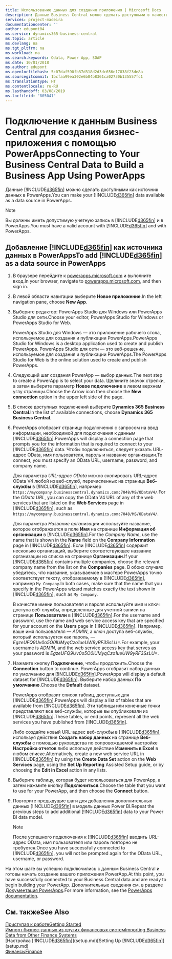 ```yaml
---
title: Использование данных для создания приложения | Microsoft Docs
description: Данные Business Central можно сделать доступными в качестве источника данных и указать URL-адрес OData ваших веб-служб для создания бизнес-приложения с помощью PowerApps.
services: project-madeira
documentationcenter: ''
author: edupont04
ms.service: dynamics365-business-central
ms.topic: article
ms.devlang: na
ms.tgt_pltfrm: na
ms.workload: na
ms.search.keywords: Odata, Power App, SOAP
ms.date: 10/01/2018
ms.author: edupont
ms.openlocfilehash: 5c07daf590fb87d318d2d3dc656e17838f23de8a
ms.sourcegitcommit: 1bcfaa99ea302e6b84b8361ca02730b135557fc1
ms.translationtype: HT
ms.contentlocale: ru-RU
ms.lasthandoff: 03/08/2019
ms.locfileid: "805041"
---
```

# <a name="connecting-to-your-business-central-data-to-build-a-business-app-using-powerapps"></a><span data-ttu-id="29c16-103">Подключение к данным Business Central для создания бизнес-приложения с помощью PowerApps</span><span class="sxs-lookup"><span data-stu-id="29c16-103">Connecting to Your Business Central Data to Build a Business App Using PowerApps</span></span>
<span data-ttu-id="29c16-104">Данные [!INCLUDE[d365fin](includes/d365fin_md.md)] можно сделать доступными как источник данных в PowerApps.</span><span class="sxs-lookup"><span data-stu-id="29c16-104">You can make your [!INCLUDE[d365fin](includes/d365fin_md.md)] data available as a data source in PowerApps.</span></span>  

> [!NOTE]  
>   <span data-ttu-id="29c16-105">Вы должны иметь допустимую учетную запись в [!INCLUDE[d365fin](includes/d365fin_md.md)] и в PowerApps.</span><span class="sxs-lookup"><span data-stu-id="29c16-105">You must have a valid account with [!INCLUDE[d365fin](includes/d365fin_md.md)] and with PowerApps.</span></span>  

## <a name="to-add-included365finincludesd365finmdmd-as-a-data-source-in-powerapps"></a><span data-ttu-id="29c16-106">Добавление [!INCLUDE[d365fin](includes/d365fin_md.md)] как источника данных в PowerApps</span><span class="sxs-lookup"><span data-stu-id="29c16-106">To add [!INCLUDE[d365fin](includes/d365fin_md.md)] as a data source in PowerApps</span></span>
1. <span data-ttu-id="29c16-107">В браузере перейдите к [powerapps.microsoft.com](https://powerapps.microsoft.com/en-us/) и выполните вход.</span><span class="sxs-lookup"><span data-stu-id="29c16-107">In your browser, navigate to [powerapps.microsoft.com](https://powerapps.microsoft.com/en-us/), and then sign in.</span></span>
2. <span data-ttu-id="29c16-108">В левой области навигации выберите **Новое приложение**.</span><span class="sxs-lookup"><span data-stu-id="29c16-108">In the left navigation pane, choose **New App**.</span></span>
3. <span data-ttu-id="29c16-109">Выберите редактор: PowerApps Studio для Windows или PowerApps Studio для сети.</span><span class="sxs-lookup"><span data-stu-id="29c16-109">Choose your editor, PowerApps Studio for Windows or PowerApps Studio for Web.</span></span>

   <span data-ttu-id="29c16-110">PowerApps Studio для Windows — это приложение рабочего стола, используемое для создания и публикации PowerApps.</span><span class="sxs-lookup"><span data-stu-id="29c16-110">PowerApps Studio for Windows is a desktop application used to create and publish PowerApps.</span></span> <span data-ttu-id="29c16-111">PowerApps Studio для сети — это веб-решение, используемое для создания и публикации PowerApps.</span><span class="sxs-lookup"><span data-stu-id="29c16-111">The PowerApps Studio for Web is the online solution used to create and publish PowerApps.</span></span>
4. <span data-ttu-id="29c16-112">Следующий шаг создания PowerApp — выбор данных.</span><span class="sxs-lookup"><span data-stu-id="29c16-112">The next step to create a PowerApp is to select your data.</span></span> <span data-ttu-id="29c16-113">Щелкните значок стрелки, а затем выберите параметр **Новое подключение** в левом верхнем углу страницы.</span><span class="sxs-lookup"><span data-stu-id="29c16-113">Choose the Arrow icon then choose the **New connection** option in the upper left side of the page.</span></span>
5. <span data-ttu-id="29c16-114">В списке доступных подключений выберите **Dynamics 365 Business Central**.</span><span class="sxs-lookup"><span data-stu-id="29c16-114">In the list of available connections, choose **Dynamics 365 Business Central**.</span></span>
6. <span data-ttu-id="29c16-115">PowerApps отобразит страницу подключения с запросом на ввод информации, необходимой для подключения к данным [!INCLUDE[d365fin](includes/d365fin_md.md)].</span><span class="sxs-lookup"><span data-stu-id="29c16-115">PowerApps will display a connection page that prompts you for the information that is required to connect to your [!INCLUDE[d365fin](includes/d365fin_md.md)] data.</span></span> <span data-ttu-id="29c16-116">Чтобы подключиться, следует указать URL-адрес OData, имя пользователя, пароль и название организации.</span><span class="sxs-lookup"><span data-stu-id="29c16-116">To connect, you must specify an OData URL, username, password, and company name.</span></span>

   <span data-ttu-id="29c16-117">Для параметра *URL-адрес OData* можно скопировать URL-адрес OData V4 любой из веб-служб, перечисленных на странице **Веб-службы** в [!INCLUDE[d365fin](includes/d365fin_md.md)], например `https://mycompany.businesscentral.dynamics.com:7048/MS/ODataV4/`.</span><span class="sxs-lookup"><span data-stu-id="29c16-117">For the *OData URL*, you can copy the OData V4 URL of any of the web services that are listed on the **Web Services** page in [!INCLUDE[d365fin](includes/d365fin_md.md)], such as `https://mycompany.businesscentral.dynamics.com:7048/MS/ODataV4/`.</span></span>  

   <span data-ttu-id="29c16-118">Для параметра *Название организации* используйте название, которое отображается в поле **Имя** на странице **Информация об организации** в [!INCLUDE[d365fin](includes/d365fin_md.md)].</span><span class="sxs-lookup"><span data-stu-id="29c16-118">For the *Company Name*, use the name that is shown in the **Name** field on the **Company Information** page in [!INCLUDE[d365fin](includes/d365fin_md.md)].</span></span> <span data-ttu-id="29c16-119">Если [!INCLUDE[d365fin](includes/d365fin_md.md)] содержит несколько организаций, выберите соответствующее название организации из списка на странице **Организации**.</span><span class="sxs-lookup"><span data-stu-id="29c16-119">If your [!INCLUDE[d365fin](includes/d365fin_md.md)] contains multiple companies, choose the relevant company name from the list on the **Companies** page.</span></span> <span data-ttu-id="29c16-120">В обоих случаях убедитесь, что название, указываемое в мастере PowerApps точно соответствует тексту, отображаемому в [!INCLUDE[d365fin](includes/d365fin_md.md)], например `My Company`.</span><span class="sxs-lookup"><span data-stu-id="29c16-120">In both cases, make sure that the name that you specify in the PowerApps wizard matches exactly the text shown in [!INCLUDE[d365fin](includes/d365fin_md.md)], such as `My Company`.</span></span>

   <span data-ttu-id="29c16-121">В качестве имени пользователя и пароля используйте имя и ключ доступа веб-службы, определенные для учетной записи на странице **Пользователи** в [!INCLUDE[d365fin](includes/d365fin_md.md)].</span><span class="sxs-lookup"><span data-stu-id="29c16-121">For the username and password, use the name and web service access key that are specified for your account on the **Users** page in [!INCLUDE[d365fin](includes/d365fin_md.md)].</span></span> <span data-ttu-id="29c16-122">Например, ваше имя пользователя — *ADMIN*, а ключ доступа веб-службы, который используется как пароль, — *EgzeUFQ9Uv0o5O0lUMyqCzo1ueUW9yRF3SsLU=*.</span><span class="sxs-lookup"><span data-stu-id="29c16-122">For example, your username is *ADMIN*, and the web service access key that serves as your password is *EgzeUFQ9Uv0o5O0lUMyqCzo1ueUW9yRF3SsLU=*.</span></span>
7. <span data-ttu-id="29c16-123">Нажмите кнопку **Подключение**, чтобы продолжить.</span><span class="sxs-lookup"><span data-stu-id="29c16-123">Choose the **Connection** button to continue.</span></span> <span data-ttu-id="29c16-124">PowerApps отобразит набор данных по умолчанию для [!INCLUDE[d365fin](includes/d365fin_md.md)].</span><span class="sxs-lookup"><span data-stu-id="29c16-124">PowerApps will display a default dataset for [!INCLUDE[d365fin](includes/d365fin_md.md)].</span></span> <span data-ttu-id="29c16-125">Выберите набор данных **По умолчанию**.</span><span class="sxs-lookup"><span data-stu-id="29c16-125">Choose the **Default** dataset.</span></span>

   <span data-ttu-id="29c16-126">PowerApps отобразит список таблиц, доступных для [!INCLUDE[d365fin](includes/d365fin_md.md)].</span><span class="sxs-lookup"><span data-stu-id="29c16-126">PowerApps will display a list of tables that are available from [!INCLUDE[d365fin](includes/d365fin_md.md)].</span></span> <span data-ttu-id="29c16-127">Эти таблицы или конечные точки представляют все веб-службы, которые вы опубликовали из [!INCLUDE[d365fin](includes/d365fin_md.md)].</span><span class="sxs-lookup"><span data-stu-id="29c16-127">These tables, or end points,  represent all the web services you have published from [!INCLUDE[d365fin](includes/d365fin_md.md)].</span></span>

   <span data-ttu-id="29c16-128">Либо создайте новый URL-адрес веб-службы в [!INCLUDE[d365fin](includes/d365fin_md.md)], используя действие **Создать набор данных** на странице **Веб-службы** с помощью руководства по сопровождаемой настройке **Настройка отчетов** либо используя действие **Изменить в Excel** в любом списке.</span><span class="sxs-lookup"><span data-stu-id="29c16-128">Alternatively, create a new web service URL in [!INCLUDE[d365fin](includes/d365fin_md.md)] by using the **Create Data Set** action on the **Web Services** page, using the **Set Up Reporting** Assisted Setup guide, or by choosing the **Edit in Excel** action in any lists.</span></span>
8. <span data-ttu-id="29c16-129">Выберите таблицу, которая будет использоваться для PowerApp, а затем нажмите кнопку **Подключиться**.</span><span class="sxs-lookup"><span data-stu-id="29c16-129">Choose the table that you want to use for your PowerApp, and then choose the **Connect** button.</span></span>
9. <span data-ttu-id="29c16-130">Повторите предыдущие шаги для добавления дополнительных данных [!INCLUDE[d365fin](includes/d365fin_md.md)] в модель данных Power BI.</span><span class="sxs-lookup"><span data-stu-id="29c16-130">Repeat the previous steps to add additional [!INCLUDE[d365fin](includes/d365fin_md.md)] data to your Power BI data model.</span></span>

   > [!NOTE]  
   >    <span data-ttu-id="29c16-131">После успешного подключения к [!INCLUDE[d365fin](includes/d365fin_md.md)] вводить URL-адрес OData, имя пользователя или пароль повторно не требуется.</span><span class="sxs-lookup"><span data-stu-id="29c16-131">Once you have successfully connected to [!INCLUDE[d365fin](includes/d365fin_md.md)], you will not be prompted again for the OData URL, username, or password.</span></span>

<span data-ttu-id="29c16-132">На этом шаге вы успешно подключились с данным Business Central и готовы начать создание вашего приложения PowerApp.</span><span class="sxs-lookup"><span data-stu-id="29c16-132">At this point, you have successfully connected to your Business Central data and are ready to begin building your PowerApp.</span></span> <span data-ttu-id="29c16-133">Дополнительные сведения см. в разделе [Документация PowerApps](https://powerapps.microsoft.com/tutorials/getting-started/).</span><span class="sxs-lookup"><span data-stu-id="29c16-133">For more information, see the [PowerApps documentation](https://powerapps.microsoft.com/tutorials/getting-started/).</span></span>

## <a name="see-also"></a><span data-ttu-id="29c16-134">См. также</span><span class="sxs-lookup"><span data-stu-id="29c16-134">See Also</span></span>
[<span data-ttu-id="29c16-135">Приступая к работе</span><span class="sxs-lookup"><span data-stu-id="29c16-135">Getting Started</span></span>](product-get-started.md)  
[<span data-ttu-id="29c16-136">Импорт бизнес-данных из других финансовых систем</span><span class="sxs-lookup"><span data-stu-id="29c16-136">Importing Business Data from Other Finance Systems</span></span>](across-import-data-configuration-packages.md)  
<span data-ttu-id="29c16-137">[Настройка [!INCLUDE[d365fin](includes/d365fin_md.md)]](setup.md)</span><span class="sxs-lookup"><span data-stu-id="29c16-137">[Setting Up [!INCLUDE[d365fin](includes/d365fin_md.md)]](setup.md)</span></span>  
[<span data-ttu-id="29c16-138">Финансы</span><span class="sxs-lookup"><span data-stu-id="29c16-138">Finance</span></span>](finance.md)  
